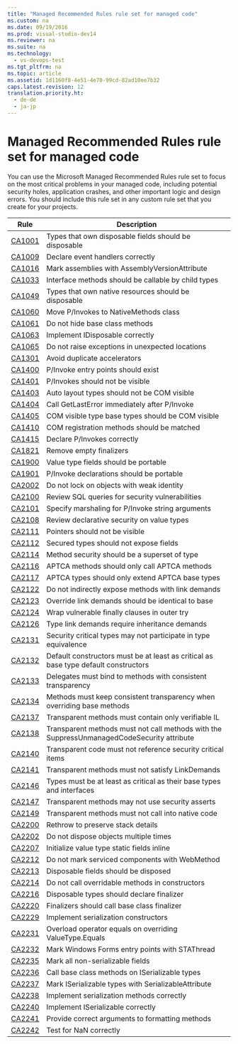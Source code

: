 ```yaml
---
title: "Managed Recommended Rules rule set for managed code"
ms.custom: na
ms.date: 09/19/2016
ms.prod: visual-studio-dev14
ms.reviewer: na
ms.suite: na
ms.technology: 
  - vs-devops-test
ms.tgt_pltfrm: na
ms.topic: article
ms.assetid: 1d1160f8-4e51-4e70-99cd-82ad10ee7b32
caps.latest.revision: 12
translation.priority.ht: 
  - de-de
  - ja-jp
---
```

# Managed Recommended Rules rule set for managed code
You can use the Microsoft Managed Recommended Rules rule set to focus on the most critical problems in your managed code, including potential security holes, application crashes, and other important logic and design errors. You should include this rule set in any custom rule set that you create for your projects.  
  
|Rule|Description|  
|----------|-----------------|  
|[CA1001](../vs140/CA1001--Types-that-own-disposable-fields-should-be-disposable.md)|Types that own disposable fields should be disposable|  
|[CA1009](../Topic/CA1009:%20Declare%20event%20handlers%20correctly.md)|Declare event handlers correctly|  
|[CA1016](../Topic/CA1016:%20Mark%20assemblies%20with%20AssemblyVersionAttribute.md)|Mark assemblies with AssemblyVersionAttribute|  
|[CA1033](../vs140/CA1033--Interface-methods-should-be-callable-by-child-types.md)|Interface methods should be callable by child types|  
|[CA1049](../Topic/CA1049:%20Types%20that%20own%20native%20resources%20should%20be%20disposable.md)|Types that own native resources should be disposable|  
|[CA1060](../vs140/CA1060--Move-P-Invokes-to-NativeMethods-class.md)|Move P/Invokes to NativeMethods class|  
|[CA1061](../vs140/CA1061--Do-not-hide-base-class-methods.md)|Do not hide base class methods|  
|[CA1063](../vs140/CA1063--Implement-IDisposable-correctly.md)|Implement IDisposable correctly|  
|[CA1065](../Topic/CA1065:%20Do%20not%20raise%20exceptions%20in%20unexpected%20locations.md)|Do not raise exceptions in unexpected locations|  
|[CA1301](../Topic/CA1301:%20Avoid%20duplicate%20accelerators.md)|Avoid duplicate accelerators|  
|[CA1400](../Topic/CA1400:%20P-Invoke%20entry%20points%20should%20exist.md)|P/Invoke entry points should exist|  
|[CA1401](../vs140/CA1401--P-Invokes-should-not-be-visible.md)|P/Invokes should not be visible|  
|[CA1403](../Topic/CA1403:%20Auto%20layout%20types%20should%20not%20be%20COM%20visible.md)|Auto layout types should not be COM visible|  
|[CA1404](../Topic/CA1404:%20Call%20GetLastError%20immediately%20after%20P-Invoke.md)|Call GetLastError immediately after P/Invoke|  
|[CA1405](../Topic/CA1405:%20COM%20visible%20type%20base%20types%20should%20be%20COM%20visible.md)|COM visible type base types should be COM visible|  
|[CA1410](../vs140/CA1410--COM-registration-methods-should-be-matched.md)|COM registration methods should be matched|  
|[CA1415](../vs140/CA1415--Declare-P-Invokes-correctly.md)|Declare P/Invokes correctly|  
|[CA1821](../vs140/CA1821--Remove-empty-finalizers.md)|Remove empty finalizers|  
|[CA1900](../vs140/CA1900--Value-type-fields-should-be-portable.md)|Value type fields should be portable|  
|[CA1901](../vs140/CA1901--P-Invoke-declarations-should-be-portable.md)|P/Invoke declarations should be portable|  
|[CA2002](../Topic/CA2002:%20Do%20not%20lock%20on%20objects%20with%20weak%20identity.md)|Do not lock on objects with weak identity|  
|[CA2100](../vs140/CA2100--Review-SQL-queries-for-security-vulnerabilities.md)|Review SQL queries for security vulnerabilities|  
|[CA2101](../vs140/CA2101--Specify-marshaling-for-P-Invoke-string-arguments.md)|Specify marshaling for P/Invoke string arguments|  
|[CA2108](../vs140/CA2108--Review-declarative-security-on-value-types.md)|Review declarative security on value types|  
|[CA2111](../Topic/CA2111:%20Pointers%20should%20not%20be%20visible.md)|Pointers should not be visible|  
|[CA2112](../vs140/CA2112--Secured-types-should-not-expose-fields.md)|Secured types should not expose fields|  
|[CA2114](../vs140/CA2114--Method-security-should-be-a-superset-of-type.md)|Method security should be a superset of type|  
|[CA2116](../vs140/CA2116--APTCA-methods-should-only-call-APTCA-methods.md)|APTCA methods should only call APTCA methods|  
|[CA2117](../Topic/CA2117:%20APTCA%20types%20should%20only%20extend%20APTCA%20base%20types.md)|APTCA types should only extend APTCA base types|  
|[CA2122](../vs140/CA2122--Do-not-indirectly-expose-methods-with-link-demands.md)|Do not indirectly expose methods with link demands|  
|[CA2123](../vs140/CA2123--Override-link-demands-should-be-identical-to-base.md)|Override link demands should be identical to base|  
|[CA2124](../vs140/CA2124--Wrap-vulnerable-finally-clauses-in-outer-try.md)|Wrap vulnerable finally clauses in outer try|  
|[CA2126](../vs140/CA2126--Type-link-demands-require-inheritance-demands.md)|Type link demands require inheritance demands|  
|[CA2131](../vs140/CA2131--Security-critical-types-may-not-participate-in-type-equivalence.md)|Security critical types may not participate in type equivalence|  
|[CA2132](../Topic/CA2132:%20Default%20constructors%20must%20be%20at%20least%20as%20critical%20as%20base%20type%20default%20constructors.md)|Default constructors must be at least as critical as base type default constructors|  
|[CA2133](../vs140/CA2133--Delegates-must-bind-to-methods-with-consistent-transparency.md)|Delegates must bind to methods with consistent transparency|  
|[CA2134](../vs140/CA2134--Methods-must-keep-consistent-transparency-when-overriding-base-methods.md)|Methods must keep consistent transparency when overriding base methods|  
|[CA2137](../Topic/CA2137:%20Transparent%20methods%20must%20contain%20only%20verifiable%20IL.md)|Transparent methods must contain only verifiable IL|  
|[CA2138](../Topic/CA2138:%20Transparent%20methods%20must%20not%20call%20methods%20with%20the%20SuppressUnmanagedCodeSecurity%20attribute.md)|Transparent methods must not call methods with the SuppressUnmanagedCodeSecurity attribute|  
|[CA2140](../vs140/CA2140--Transparent-code-must-not-reference-security-critical-items.md)|Transparent code must not reference security critical items|  
|[CA2141](../Topic/CA2141:Transparent%20methods%20must%20not%20satisfy%20LinkDemands.md)|Transparent methods must not satisfy LinkDemands|  
|[CA2146](../Topic/CA2146:%20Types%20must%20be%20at%20least%20as%20critical%20as%20their%20base%20types%20and%20interfaces.md)|Types must be at least as critical as their base types and interfaces|  
|[CA2147](../vs140/CA2147--Transparent-methods-may-not-use-security-asserts.md)|Transparent methods may not use security asserts|  
|[CA2149](../Topic/CA2149:%20Transparent%20methods%20must%20not%20call%20into%20native%20code.md)|Transparent methods must not call into native code|  
|[CA2200](../vs140/CA2200--Rethrow-to-preserve-stack-details.md)|Rethrow to preserve stack details|  
|[CA2202](../vs140/CA2202--Do-not-dispose-objects-multiple-times.md)|Do not dispose objects multiple times|  
|[CA2207](../vs140/CA2207--Initialize-value-type-static-fields-inline.md)|Initialize value type static fields inline|  
|[CA2212](../vs140/CA2212--Do-not-mark-serviced-components-with-WebMethod.md)|Do not mark serviced components with WebMethod|  
|[CA2213](../Topic/CA2213:%20Disposable%20fields%20should%20be%20disposed.md)|Disposable fields should be disposed|  
|[CA2214](../vs140/CA2214--Do-not-call-overridable-methods-in-constructors.md)|Do not call overridable methods in constructors|  
|[CA2216](../Topic/CA2216:%20Disposable%20types%20should%20declare%20finalizer.md)|Disposable types should declare finalizer|  
|[CA2220](../Topic/CA2220:%20Finalizers%20should%20call%20base%20class%20finalizer.md)|Finalizers should call base class finalizer|  
|[CA2229](../Topic/CA2229:%20Implement%20serialization%20constructors.md)|Implement serialization constructors|  
|[CA2231](../vs140/CA2231--Overload-operator-equals-on-overriding-ValueType.Equals.md)|Overload operator equals on overriding ValueType.Equals|  
|[CA2232](../Topic/CA2232:%20Mark%20Windows%20Forms%20entry%20points%20with%20STAThread.md)|Mark Windows Forms entry points with STAThread|  
|[CA2235](../Topic/CA2235:%20Mark%20all%20non-serializable%20fields.md)|Mark all non-serializable fields|  
|[CA2236](../Topic/CA2236:%20Call%20base%20class%20methods%20on%20ISerializable%20types.md)|Call base class methods on ISerializable types|  
|[CA2237](../vs140/CA2237--Mark-ISerializable-types-with-SerializableAttribute.md)|Mark ISerializable types with SerializableAttribute|  
|[CA2238](../Topic/CA2238:%20Implement%20serialization%20methods%20correctly.md)|Implement serialization methods correctly|  
|[CA2240](../Topic/CA2240:%20Implement%20ISerializable%20correctly.md)|Implement ISerializable correctly|  
|[CA2241](../Topic/CA2241:%20Provide%20correct%20arguments%20to%20formatting%20methods.md)|Provide correct arguments to formatting methods|  
|[CA2242](../Topic/CA2242:%20Test%20for%20NaN%20correctly.md)|Test for NaN correctly|